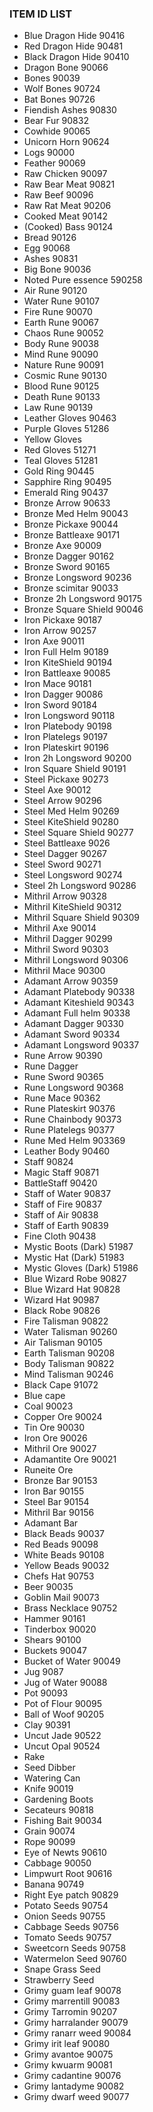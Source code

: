 ### ITEM ID LIST
- Blue Dragon Hide 90416
- Red Dragon Hide 90481
- Black Dragon Hide 90410
- Dragon Bone 90066
- Bones 90039
- Wolf Bones 90724
- Bat Bones 90726
- Fiendish Ashes 90830
- Bear Fur 90832
- Cowhide 90065
- Unicorn Horn 90624
- Logs 90000
- Feather 90069
- Raw Chicken 90097
- Raw Bear Meat 90821
- Raw Beef 90096
- Raw Rat Meat 90206
- Cooked Meat 90142
- (Cooked) Bass 90124
- Bread 90126
- Egg 90068
- Ashes 90831
- Big Bone 90036
- Noted Pure essence 590258
- Air Rune 90120
- Water Rune 90107
- Fire Rune 90070
- Earth Rune 90067
- Chaos Rune 90052
- Body Rune 90038
- Mind Rune 90090
- Nature Rune 90091
- Cosmic Rune 90130
- Blood Rune 90125
- Death Rune 90133
- Law Rune 90139
- Leather Gloves 90463
- Purple Gloves 51286
- Yellow Gloves 
- Red Gloves 51271
- Teal Gloves 51281
- Gold Ring 90445
- Sapphire Ring 90495 
- Emerald Ring 90437
- Bronze Arrow 90633
- Bronze Med Helm 90043
- Bronze Pickaxe 90044
- Bronze Battleaxe 90171
- Bronze Axe 90009
- Bronze Dagger 90162
- Bronze Sword 90165
- Bronze Longsword 90236
- Bronze scimitar 90033
- Bronze 2h Longsword 90175
- Bronze Square Shield 90046
- Iron Pickaxe 90187
- Iron Arrow 90257
- Iron Axe 90011
- Iron Full Helm 90189
- Iron KiteShield 90194
- Iron Battleaxe 90085
- Iron Mace 90181
- Iron Dagger 90086
- Iron Sword 90184
- Iron Longsword 90118
- Iron Platebody 90198
- Iron Platelegs 90197
- Iron Plateskirt 90196
- Iron 2h Longsword 90200
- Iron Square Shield 90191
- Steel Pickaxe 90273
- Steel Axe 90012
- Steel Arrow 90296
- Steel Med Helm 90269
- Steel KiteShield 90280
- Steel Square Shield 90277
- Steel Battleaxe 9026
- Steel Dagger 90267
- Steel Sword 90271
- Steel Longsword 90274
- Steel 2h Longsword 90286
- Mithril Arrow 90328
- Mithril KiteShield 90312
- Mithril Square Shield 90309
- Mithril Axe 90014
- Mithril Dagger 90299
- Mithril Sword 90303
- Mithril Longsword 90306
- Mithril Mace 90300
- Adamant Arrow 90359
- Adamant Platebody 90338
- Adamant Kiteshield 90343
- Adamant Full helm 90338
- Adamant Dagger 90330
- Adamant Sword 90334
- Adamant Longsword 90337
- Rune Arrow 90390
- Rune Dagger
- Rune Sword 90365
- Rune Longsword 90368
- Rune Mace 90362
- Rune Plateskirt 90376
- Rune Chainbody 90373
- Rune Platelegs 90377
- Rune Med Helm 903369
- Leather Body 90460
- Staff 90824
- Magic Staff 90871
- BattleStaff 90420
- Staff of Water 90837
- Staff of Fire 90837
- Staff of Air 90838
- Staff of Earth 90839
- Fine Cloth 90438
- Mystic Boots (Dark) 51987
- Mystic Hat (Dark) 51983
- Mystic Gloves (Dark) 51986
- Blue Wizard Robe 90827
- Blue Wizard Hat 90828
- Wizard Hat 90987
- Black Robe 90826
- Fire Talisman 90822
- Water Talisman 90260
- Air Talisman 90105
- Earth Talisman 90208
- Body Talisman 90822
- Mind Talisman 90246
- Black Cape 91072
- Blue cape
- Coal 90023
- Copper Ore 90024
- Tin Ore 90030
- Iron Ore 90026
- Mithril Ore 90027
- Adamantite Ore 90021
- Runeite Ore
- Bronze Bar 90153
- Iron Bar 90155
- Steel Bar 90154
- Mithril Bar 90156
- Adamant Bar
- Black Beads 90037
- Red Beads 90098
- White Beads 90108
- Yellow Beads 90032
- Chefs Hat 90753
- Beer 90035
- Goblin Mail 90073
- Brass Necklace 90752
- Hammer 90161
- Tinderbox 90020
- Shears 90100
- Buckets 90047
- Bucket of Water 90049
- Jug 9087
- Jug of Water 90088
- Pot 90093
- Pot of Flour 90095
- Ball of Woof 90205
- Clay 90391
- Uncut Jade 90522
- Uncut Opal 90524
- Rake
- Seed Dibber
- Watering Can
- Knife 90019
- Gardening Boots
- Secateurs 90818
- Fishing Bait 90034
- Grain 90074
- Rope 90099
- Eye of Newts 90610
- Cabbage 90050
- Limpwurt Root 90616
- Banana 90749
- Right Eye patch 90829
- Potato Seeds 90754
- Onion Seeds 90755
- Cabbage Seeds 90756
- Tomato Seeds 90757
- Sweetcorn Seeds 90758
- Watermelon Seed 90760
- Snape Grass Seed
- Strawberry Seed
- Grimy guam leaf 90078
- Grimy marrentill 90083
- Grimy Tarromin 90207
- Grimy harralander 90079
- Grimy ranarr weed 90084
- Grimy irit leaf 90080
- Grimy avantoe 90075
- Grimy kwuarm 90081
- Grimy cadantine 90076
- Grimy lantadyme 90082
- Grimy dwarf weed 90077
